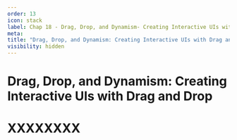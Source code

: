 ```yaml
---
order: 13
icon: stack
label: Chap 18 - Drag, Drop, and Dynamism- Creating Interactive UIs with Drag and Drop
meta:
title: "Drag, Drop, and Dynamism: Creating Interactive UIs with Drag and Drop"
visibility: hidden
---
```

# Drag, Drop, and Dynamism: Creating Interactive UIs with Drag and Drop



# XXXXXXXX

